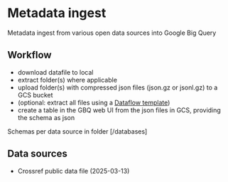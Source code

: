 # Metadata ingest 

Metadata ingest from various open data sources into Google Big Query

## Workflow

- download datafile to local
- extract folder(s) where applicable
- upload folder(s) with compressed json files (json.gz or jsonl.gz) to a GCS bucket
- (optional: extract all files using a [Dataflow template](https://cloud.google.com/dataflow/docs/guides/templates/provided/bulk-decompress-cloud-storage))
- create a table in the GBQ web UI from the json files in GCS, providing the schema as json

Schemas per data source in folder [/databases]

## Data sources

- Crossref public data file (2025-03-13)
